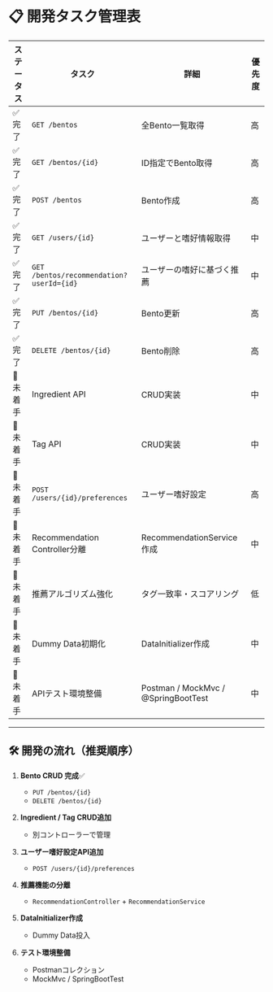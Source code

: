 # 📋 開発タスク管理表

| ステータス  | タスク                                      | 詳細                                  | 優先度 |
|--------|------------------------------------------|-------------------------------------|-----|
| ✅ 完了   | `GET /bentos`                            | 全Bento一覧取得                          | 高   |
| ✅ 完了   | `GET /bentos/{id}`                       | ID指定でBento取得                        | 高   |
| ✅ 完了   | `POST /bentos`                           | Bento作成                             | 高   |
| ✅ 完了   | `GET /users/{id}`                        | ユーザーと嗜好情報取得                         | 中   |
| ✅ 完了   | `GET /bentos/recommendation?userId={id}` | ユーザーの嗜好に基づく推薦                       | 中   |
| ✅ 完了   | `PUT /bentos/{id}`                       | Bento更新                             | 高   |
| ✅ 完了   | `DELETE /bentos/{id}`                    | Bento削除                             | 高   |
| 🚧 未着手 | Ingredient API                           | CRUD実装                              | 中   |
| 🚧 未着手 | Tag API                                  | CRUD実装                              | 中   |
| 🚧 未着手 | `POST /users/{id}/preferences`           | ユーザー嗜好設定                            | 高   |
| 🚧 未着手 | Recommendation Controller分離              | RecommendationService作成             | 中   |
| 🚧 未着手 | 推薦アルゴリズム強化                               | タグ一致率・スコアリング                        | 低   |
| 🚧 未着手 | Dummy Data初期化                            | DataInitializer作成                   | 中   |
| 🚧 未着手 | APIテスト環境整備                               | Postman / MockMvc / @SpringBootTest | 中   |

---

## 🛠 開発の流れ（推奨順序）

1. **Bento CRUD 完成**✅

    * `PUT /bentos/{id}`
    * `DELETE /bentos/{id}`

2. **Ingredient / Tag CRUD追加**

    * 別コントローラーで管理

3. **ユーザー嗜好設定API追加**

    * `POST /users/{id}/preferences`

4. **推薦機能の分離**

    * `RecommendationController` + `RecommendationService`

5. **DataInitializer作成**

    * Dummy Data投入

6. **テスト環境整備**

    * Postmanコレクション
    * MockMvc / SpringBootTest

